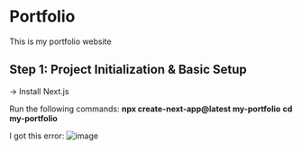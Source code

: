 # Portfolio
This is my portfolio website

## Step 1: Project Initialization & Basic Setup
-> Install Next.js

Run the following commands: 
**npx create-next-app@latest my-portfolio** 
**cd my-portfolio**

I got this error: 
![image](https://github.com/user-attachments/assets/e024d84f-e2c5-405b-a408-a9e5fb1bff0e)

